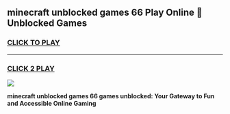 
## minecraft unblocked games 66 Play Online 👋 Unblocked Games
<h3>
<a href="https://premium.freeplayer.one?title=minecraft_unblocked_games_66&ref=19F">CLICK TO PLAY</a></h3>
<hr>

<h3>
<a href="https://premium.freeplayer.one?title=minecraft_unblocked_games_66&ref=19F">CLICK 2 PLAY</a>
  
</h3>

<a href="https://premium.freeplayer.one?title=minecraft_unblocked_games_66&ref=19F"><img src="https://clearcache.store/games.png"></a>


**minecraft unblocked games 66 games unblocked: Your Gateway to Fun and Accessible Online Gaming**
